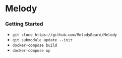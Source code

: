 # Melody

### Getting Started

- ` git clone https://github.com/MelodyBoard/Melody `
- ` git submodule update --init `
- ` docker-compose build `
- ` docker-compose up `
